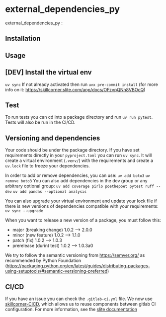 # external_dependencies_py

external_dependencies_py :

## Installation

## Usage


## [DEV] Install the virtual env
`uv sync`
If not already activated then run `uvx pre-commit install` (for more info on it: https://skillcorner.slite.com/app/docs/OFzvpQNh8VBOcQ)

## Test
To run tests you can cd into a package directory and run `uv run pytest`.
Tests will also be run in the CI/CD.

## Versioning and dependencies
Your code should be under the package directory.
If you have set requirements directly in your `pyproject.toml` you can run `uv sync`.
It will create a virtual environment (`.venv/`) with the requirements and create a `uv.lock` file to freeze your dependencies.

In order to add or remove dependencies, you can use:
`uv add boto3`
`uv remove boto3`
You can also add dependencies in the dev group or any arbitrary optional group:
`uv add coverage pirlo poethepoet pytest ruff --dev`
`uv add pandas --optional analysis`

You can also upgrade your virtual environment and update your lock file if there is new versions of dependencies compatible with your requirements:
`uv sync --upgrade`

When you want to release a new version of a package, you must follow this:
- major (breaking change)	1.0.2	--> 2.0.0
- minor (new feature)	    1.0.2	-->	1.1.0
- patch (fix)	            1.0.2	-->	1.0.3
- prerelease (durint test)  1.0.2	-->	1.0.3a0

We try to follow the semantic versioning from https://semver.org/ as recommended by Python Foundation (https://packaging.python.org/en/latest/guides/distributing-packages-using-setuptools/#semantic-versioning-preferred)

## CI/CD
If you have an issue you can check the `.gitlab-ci.yml` file.
We now use [skillcorner-CICD](https://gitlab.com/public-corner/skillcorner-CICD), which allows us to
reuse components between gitlab CI configuration. For more information, see the [slite documentation](https://skillcorner.slite.com/app/docs/MGaaBy6EOQRlCU/Gitlab-CI)

